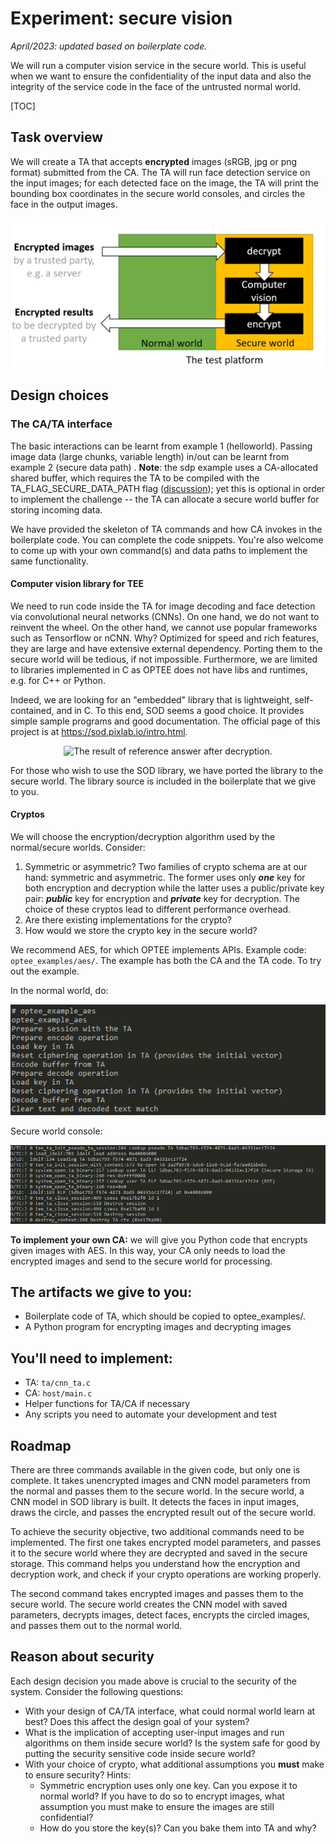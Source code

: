 # Experiment: secure vision 

*April/2023: updated based on boilerplate code.*

We will run a computer vision service in the secure world. This is useful when we want to ensure the confidentiality of the input data and also the integrity of the service code in the face of the untrusted normal world.  

[TOC]

## Task overview

We will create a TA that accepts **encrypted** images (sRGB, jpg or png format) submitted from the CA. The TA will run face detection service on the input images; for each detected face on the image, the TA will print the bounding box coordinates in the secure world consoles, and circles the face in the output images. 

![](exp-flow.png)

## Design choices

### The CA/TA interface

The basic interactions can be learnt from example 1 (helloworld). Passing image data (large chunks, variable length) in/out can be learnt from example 2 (secure data path) . **Note**: the sdp example uses a CA-allocated shared buffer, which requires the TA to be compiled with the TA_FLAG_SECURE_DATA_PATH flag ([discussion](https://github.com/OP-TEE/optee_os/issues/4572)); yet this is optional in order to implement the challenge -- the TA can allocate a secure world buffer for storing incoming data. 

We have provided the skeleton of TA commands and how CA invokes in the boilerplate code. You can complete the code snippets. You're also welcome to come up with your own command(s) and data paths to implement the same functionality.

#### Computer vision library for TEE

We need to run code inside the TA for image decoding and face detection via convolutional neural networks (CNNs). On one hand, we do not want to reinvent the wheel. On the other hand, we cannot use popular frameworks such as Tensorflow or nCNN. Why? Optimized for speed and rich features, they are large and have extensive external dependency. Porting them to the secure world will be tedious, if not impossible. Furthermore, we are limited to libraries implemented in C as OPTEE does not have libs and runtimes, e.g. for C++ or Python. 

Indeed, we are looking for an "embedded" library that is lightweight, self-contained, and in C. To this end, SOD seems a good choice. It provides simple sample programs and good documentation. The official page of this project is at https://sod.pixlab.io/intro.html.


<div style="text-align:center">
    <img src="/p3-tee/cavman.jpg" alt="The result of reference answer after decryption.">
</div>

For those who wish to use the SOD library, we have ported the library to the secure world. The library source is included in the boilerplate that we give to you. 

#### Cryptos

We will choose the encryption/decryption algorithm used by the normal/secure worlds. Consider: 

1. Symmetric or asymmetric? Two families of crypto schema are at our hand: symmetric and asymmetric. The former uses only ***one*** key for both  encryption and decryption while the latter uses a public/private key pair: ***public*** key for encryption and ***private*** key for decryption. The choice of these cryptos lead to different performance overhead. 
2. Are there existing implementations for the crypto? 
3. How would we store the crypto key in the secure world? 

We recommend AES, for which OPTEE implements APIs. Example code: `optee_examples/aes/`. The example has both the CA and the TA code. To try out the example. 

In the normal world,  do: 

![image-20230312161832015](image-20230312161832015.png)

Secure world console: 

![image-20230312161744921](image-20230312161744921.png)

**To implement your own CA:** we will give you Python code that encrypts given images with AES. In this way, your CA only needs to load the encrypted images and send to the secure world for processing. 

## The artifacts we give to you: 
* Boilerplate code of TA, which should be copied to optee_examples/. 
* A Python program for encrypting images and decrypting images
## You'll need to implement: 
* TA: `ta/cnn_ta.c`
* CA: `host/main.c`
* Helper functions for TA/CA if necessary
* Any scripts you need to automate your development and test

## Roadmap
There are three commands available in the given code, but only one is complete. It takes unencrypted images and CNN model parameters from the normal and passes them to the secure world. In the secure world, a CNN model in SOD library is built. It detects the faces in input images, draws the circle, and passes the encrypted result out of the secure world.

To achieve the security objective, two additional commands need to be implemented. The first one takes encrypted model parameters, and passes it to the secure world where they are decrypted and saved in the secure storage. This command helps you understand how the encryption and decryption work, and check if your crypto operations are working properly.

The second command takes encrypted images and passes them to the secure world. The secure world creates the CNN model with saved parameters, decrypts images, detect faces, encrypts the circled images, and passes them out to the normal world. 

## Reason about security

Each design decision you made above is crucial to the security of the system. Consider the following questions: 

* With your design of CA/TA interface, what could normal world learn at best? Does this affect the design goal of your system? 
* What is the implication of accepting user-input images and run algorithms on them inside secure world? Is the system safe for good by putting the security sensitive code inside secure world?
* With your choice of crypto, what additional assumptions you **must** make to ensure security? Hints: 
  * Symmetric encryption uses only one key. Can you expose it to normal world? If you have to do so to encrypt images, what assumption you must make to ensure the images are still confidential?  
  * How do you store the key(s)? Can you bake them into TA and why?   